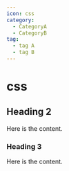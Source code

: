 ```yaml
---
icon: css
category:
  - CategoryA
  - CategoryB
tag:
  - tag A  
  - tag B
---
```


# css

## Heading 2

Here is the content.

### Heading 3

Here is the content.
